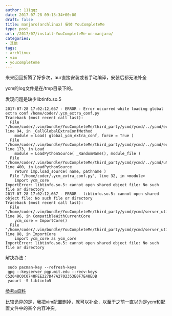 ```yaml
---
author: 111qqz
date: 2017-07-28 09:13:34+00:00
draft: false
title: manjaro(archlinux) 安装 YouCompleteMe
type: post
url: /2017/07/install-YouCompleteMe-on-manjaro/
categories:
- 其他
tags:
- archlinux
- vim
- youcompleteme
---
```


来来回回折腾了好多次，aur直接安装或者手动编译，安装后都无法补全

ycm的log文件是在/tmp目录下的。

发现问题是缺少libtinfo.so.5

    
    2017-07-28 17:02:12,667 - ERROR - Error occurred while loading global extra conf /home/coder/.ycm_extra_conf.py
    Traceback (most recent call last):
      File "/home/coder/.vim/bundle/YouCompleteMe/third_party/ycmd/ycmd/../ycmd/extra_conf_store.py", line 94, in _CallGlobalExtraConfMethod
        module = Load( global_ycm_extra_conf, force = True )
      File "/home/coder/.vim/bundle/YouCompleteMe/third_party/ycmd/ycmd/../ycmd/extra_conf_store.py", line 173, in Load
        module = LoadPythonSource( _RandomName(), module_file )
      File "/home/coder/.vim/bundle/YouCompleteMe/third_party/ycmd/ycmd/../ycmd/utils.py", line 400, in LoadPythonSource
        return imp.load_source( name, pathname )
      File "/home/coder/.ycm_extra_conf.py", line 32, in <module>
        import ycm_core
    ImportError: libtinfo.so.5: cannot open shared object file: No such file or directory
    2017-07-28 17:02:12,667 - ERROR - libtinfo.so.5: cannot open shared object file: No such file or directory
    Traceback (most recent call last):
      File "/home/coder/.vim/bundle/YouCompleteMe/third_party/ycmd/ycmd/server_utils.py", line 96, in CompatibleWithCurrentCore
        ycm_core = ImportCore()
      File "/home/coder/.vim/bundle/YouCompleteMe/third_party/ycmd/ycmd/server_utils.py", line 88, in ImportCore
        import ycm_core as ycm_core
    ImportError: libtinfo.so.5: cannot open shared object file: No such file or directory
    


解决办法：

    
     sudo pacman-key --refresh-keys
     gpg --keyserver pgp.mit.edu --recv-keys C52048C0C0748FEE227D47A2702353E0F7E48EDB
     yaourt -S libtinfo5
    
    


[参考a资料](https://github.com/Valloric/YouCompleteMe/issues/778)

比较诡异的是，我把vim配置删掉，就可以补全，以至于之前一直以为是ycm和配置文件中的某个内容冲突。
